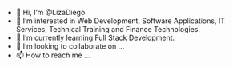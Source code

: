 - 👋 Hi, I’m @LizaDiego
- 👀 I’m interested in Web Development, Software Applications, IT Services, Technical Training and Finance Technologies.
- 🌱 I’m currently learning Full Stack Development.
- 💞️ I’m looking to collaborate on ...
- 📫 How to reach me ...

<!---
LizaDiego/LizaDiego is a ✨ special ✨ repository because its `README.md` (this file) appears on your GitHub profile.
You can click the Preview link to take a look at your changes.
--->
